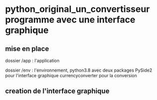 # python_original_un_convertisseur programme avec une interface graphique

## mise en place

dossier /app : l'application

dossier /env : l'environnement, python3.8 avec deux packages
    PySide2 pour l'interface graphique
    currencyconverter pour la conversion


## creation de l'interface graphique

